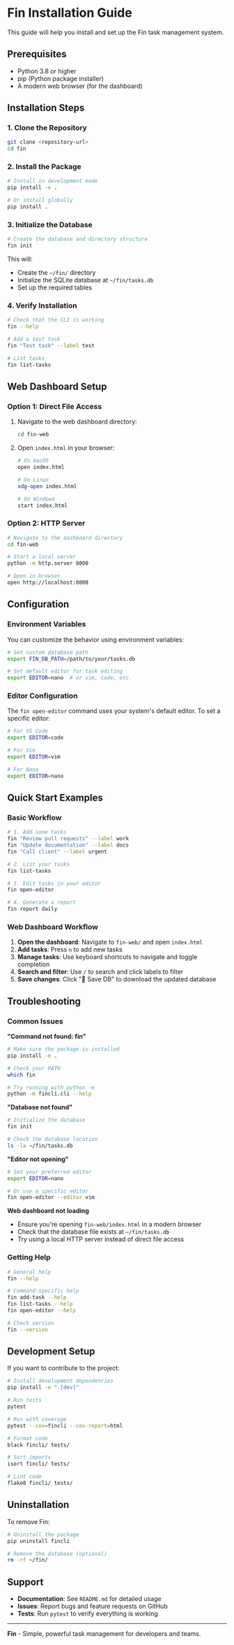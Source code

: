 # Fin Installation Guide

This guide will help you install and set up the Fin task management system.

## Prerequisites

- Python 3.8 or higher
- pip (Python package installer)
- A modern web browser (for the dashboard)

## Installation Steps

### 1. Clone the Repository

```bash
git clone <repository-url>
cd fin
```

### 2. Install the Package

```bash
# Install in development mode
pip install -e .

# Or install globally
pip install .
```

### 3. Initialize the Database

```bash
# Create the database and directory structure
fin init
```

This will:
- Create the `~/fin/` directory
- Initialize the SQLite database at `~/fin/tasks.db`
- Set up the required tables

### 4. Verify Installation

```bash
# Check that the CLI is working
fin --help

# Add a test task
fin "Test task" --label test

# List tasks
fin list-tasks
```

## Web Dashboard Setup

### Option 1: Direct File Access

1. Navigate to the web dashboard directory:
   ```bash
   cd fin-web
   ```

2. Open `index.html` in your browser:
   ```bash
   # On macOS
   open index.html
   
   # On Linux
   xdg-open index.html
   
   # On Windows
   start index.html
   ```

### Option 2: HTTP Server

```bash
# Navigate to the dashboard directory
cd fin-web

# Start a local server
python -m http.server 8000

# Open in browser
open http://localhost:8000
```

## Configuration

### Environment Variables

You can customize the behavior using environment variables:

```bash
# Set custom database path
export FIN_DB_PATH=/path/to/your/tasks.db

# Set default editor for task editing
export EDITOR=nano  # or vim, code, etc.
```

### Editor Configuration

The `fin open-editor` command uses your system's default editor. To set a specific editor:

```bash
# For VS Code
export EDITOR=code

# For Vim
export EDITOR=vim

# For Nano
export EDITOR=nano
```

## Quick Start Examples

### Basic Workflow

```bash
# 1. Add some tasks
fin "Review pull requests" --label work
fin "Update documentation" --label docs
fin "Call client" --label urgent

# 2. List your tasks
fin list-tasks

# 3. Edit tasks in your editor
fin open-editor

# 4. Generate a report
fin report daily
```

### Web Dashboard Workflow

1. **Open the dashboard**: Navigate to `fin-web/` and open `index.html`
2. **Add tasks**: Press `n` to add new tasks
3. **Manage tasks**: Use keyboard shortcuts to navigate and toggle completion
4. **Search and filter**: Use `/` to search and click labels to filter
5. **Save changes**: Click "💾 Save DB" to download the updated database

## Troubleshooting

### Common Issues

**"Command not found: fin"**
```bash
# Make sure the package is installed
pip install -e .

# Check your PATH
which fin

# Try running with python -m
python -m fincli.cli --help
```

**"Database not found"**
```bash
# Initialize the database
fin init

# Check the database location
ls -la ~/fin/tasks.db
```

**"Editor not opening"**
```bash
# Set your preferred editor
export EDITOR=nano

# Or use a specific editor
fin open-editor --editor vim
```

**Web dashboard not loading**
- Ensure you're opening `fin-web/index.html` in a modern browser
- Check that the database file exists at `~/fin/tasks.db`
- Try using a local HTTP server instead of direct file access

### Getting Help

```bash
# General help
fin --help

# Command-specific help
fin add-task --help
fin list-tasks --help
fin open-editor --help

# Check version
fin --version
```

## Development Setup

If you want to contribute to the project:

```bash
# Install development dependencies
pip install -e ".[dev]"

# Run tests
pytest

# Run with coverage
pytest --cov=fincli --cov-report=html

# Format code
black fincli/ tests/

# Sort imports
isort fincli/ tests/

# Lint code
flake8 fincli/ tests/
```

## Uninstallation

To remove Fin:

```bash
# Uninstall the package
pip uninstall fincli

# Remove the database (optional)
rm -rf ~/fin/
```

## Support

- **Documentation**: See `README.md` for detailed usage
- **Issues**: Report bugs and feature requests on GitHub
- **Tests**: Run `pytest` to verify everything is working

---

**Fin** - Simple, powerful task management for developers and teams. 
